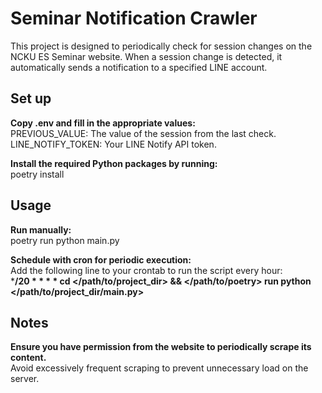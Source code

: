 # Seminar Notification Crawler

This project is designed to periodically check for session changes on the NCKU ES Seminar website. When a session change is detected, it automatically sends a notification to a specified LINE account.

## Set up

**Copy .env and fill in the appropriate values:**  
PREVIOUS_VALUE: The value of the session from the last check.  
LINE_NOTIFY_TOKEN: Your LINE Notify API token.

**Install the required Python packages by running:**  
poetry install

## Usage

**Run manually:**  
poetry run python main.py

**Schedule with cron for periodic execution:**  
Add the following line to your crontab to run the script every hour:  
***/20 * * * * cd </path/to/project_dir> && </path/to/poetry> run python </path/to/project_dir/main.py>**

## Notes
**Ensure you have permission from the website to periodically scrape its content.**  
Avoid excessively frequent scraping to prevent unnecessary load on the server.
